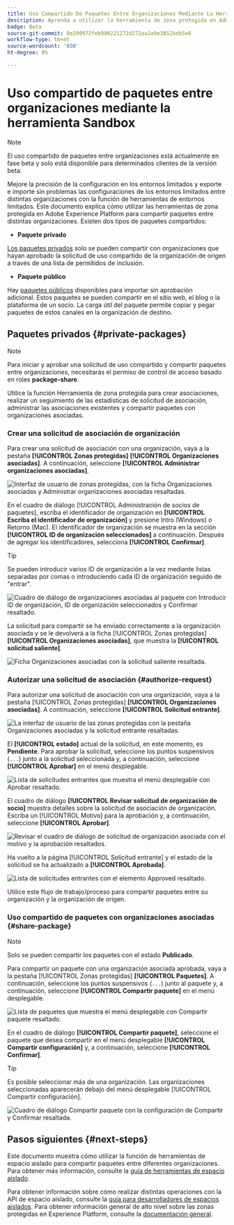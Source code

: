 ```yaml
---
title: Uso Compartido De Paquetes Entre Organizaciones Mediante La Herramienta Sandbox
description: Aprenda a utilizar la herramienta de zona protegida en Adobe Experience Platform para compartir paquetes entre diferentes organizaciones.
badge: Beta
source-git-commit: 0e280972feb990221272d272aa2a9e3852beb5e8
workflow-type: tm+mt
source-wordcount: '650'
ht-degree: 0%

---
```


# Uso compartido de paquetes entre organizaciones mediante la herramienta Sandbox

>[!NOTE]
>
>El uso compartido de paquetes entre organizaciones está actualmente en fase beta y solo está disponible para determinados clientes de la versión beta.

Mejore la precisión de la configuración en los entornos limitados y exporte e importe sin problemas las configuraciones de los entornos limitados entre distintas organizaciones con la función de herramientas de entornos limitados. Este documento explica cómo utilizar las herramientas de zona protegida en Adobe Experience Platform para compartir paquetes entre distintas organizaciones. Existen dos tipos de paquetes compartidos:

- **Paquete privado**

[Los paquetes privados](#private-packages) solo se pueden compartir con organizaciones que hayan aprobado la solicitud de uso compartido de la organización de origen a través de una lista de permitidos de inclusión.

- **Paquete público**

Hay [paquetes públicos](./sandbox-tooling.md/#export-and-import-an-entire-sandbox) disponibles para importar sin aprobación adicional. Estos paquetes se pueden compartir en el sitio web, el blog o la plataforma de un socio. La carga útil del paquete permite copiar y pegar paquetes de estos canales en la organización de destino.

## Paquetes privados {#private-packages}

>[!NOTE]
>
>Para iniciar y aprobar una solicitud de uso compartido y compartir paquetes entre organizaciones, necesitarás el permiso de control de acceso basado en roles **package-share**.

Utilice la función Herramienta de zona protegida para crear asociaciones, realizar un seguimiento de las estadísticas de solicitud de asociación, administrar las asociaciones existentes y compartir paquetes con organizaciones asociadas.

### Crear una solicitud de asociación de organización

Para crear una solicitud de asociación con una organización, vaya a la pestaña **[!UICONTROL Zonas protegidas]** **[!UICONTROL Organizaciones asociadas]**. A continuación, seleccione **[!UICONTROL Administrar organizaciones asociadas]**.

![Interfaz de usuario de zonas protegidas, con la ficha Organizaciones asociadas y Administrar organizaciones asociadas resaltadas.](../images/ui/sandbox-tooling/private-manage-partner-orgs.png)

En el cuadro de diálogo [!UICONTROL Administración de socios de paquetes], escriba el identificador de organización en **[!UICONTROL Escriba el identificador de organización]** y presione Intro (Windows) o Retorno (Mac). El identificador de organización se muestra en la sección **[!UICONTROL ID de organización seleccionados]** a continuación. Después de agregar los identificadores, selecciona **[!UICONTROL Confirmar]**.

>[!TIP]
>
>Se pueden introducir varios ID de organización a la vez mediante listas separadas por comas o introduciendo cada ID de organización seguido de &quot;entrar&quot;.

![Cuadro de diálogo de organizaciones asociadas al paquete con Introducir ID de organización, ID de organización seleccionados y Confirmar resaltado.](../images/ui/sandbox-tooling/private-enter-org-id.png)

La solicitud para compartir se ha enviado correctamente a la organización asociada y se le devolverá a la ficha [!UICONTROL Zonas protegidas] **[!UICONTROL Organizaciones asociadas]**, que muestra la **[!UICONTROL solicitud saliente]**.

![Ficha Organizaciones asociadas con la solicitud saliente resaltada.](../images/ui/sandbox-tooling/private-outgoing-request.png)

### Autorizar una solicitud de asociación {#authorize-request}

Para autorizar una solicitud de asociación con una organización, vaya a la pestaña [!UICONTROL Zonas protegidas] **[!UICONTROL Organizaciones asociadas]**. A continuación, seleccione **[!UICONTROL Solicitud entrante]**.

![La interfaz de usuario de las zonas protegidas con la pestaña Organizaciones asociadas y la solicitud entrante resaltadas.](../images/ui/sandbox-tooling/private-authorise-partner-org.png)

El **[!UICONTROL estado]** actual de la solicitud, en este momento, es **Pendiente**. Para aprobar la solicitud, seleccione los puntos suspensivos (`...`) junto a la solicitud seleccionada y, a continuación, seleccione **[!UICONTROL Aprobar]** en el menú desplegable.

![Lista de solicitudes entrantes que muestra el menú desplegable con Aprobar resaltado.](../images/ui/sandbox-tooling/private-approve-partner-org.png)

El cuadro de diálogo **[!UICONTROL Revisar solicitud de organización de socio]** muestra detalles sobre la solicitud de asociación de organización. Escriba un [!UICONTROL Motivo] para la aprobación y, a continuación, seleccione **[!UICONTROL Aprobar]**.

![Revisar el cuadro de diálogo de solicitud de organización asociada con el motivo y la aprobación resaltados.](../images/ui/sandbox-tooling/private-approval-partner-org.png)

Ha vuelto a la página [!UICONTROL Solicitud entrante] y el estado de la solicitud se ha actualizado a **[!UICONTROL Aprobada]**.

![Lista de solicitudes entrantes con el elemento Approved resaltado.](../images/ui/sandbox-tooling/private-approved-partner-org.png)

Utilice este flujo de trabajo/proceso para compartir paquetes entre su organización y la organización de origen.

### Uso compartido de paquetes con organizaciones asociadas {#share-package}

>[!NOTE]
>
>Solo se pueden compartir los paquetes con el estado **Publicado**.

Para compartir un paquete con una organización asociada aprobada, vaya a la pestaña [!UICONTROL Zonas protegidas] **[!UICONTROL Paquetes]**. A continuación, seleccione los puntos suspensivos (`...`) junto al paquete y, a continuación, seleccione **[!UICONTROL Compartir paquete]** en el menú desplegable.

![Lista de paquetes que muestra el menú desplegable con Compartir paquete resaltado.](../images/ui/sandbox-tooling/private-share-package.png)

En el cuadro de diálogo **[!UICONTROL Compartir paquete]**, seleccione el paquete que desea compartir en el menú desplegable **[!UICONTROL Compartir configuración]** y, a continuación, seleccione **[!UICONTROL Confirmar]**.

>[!TIP]
>
>Es posible seleccionar más de una organización. Las organizaciones seleccionadas aparecerán debajo del menú desplegable [!UICONTROL Compartir configuración].

![Cuadro de diálogo Compartir paquete con la configuración de Compartir y Confirmar resaltada.](../images/ui/sandbox-tooling/private-share-package-confirm.png)

## Pasos siguientes {#next-steps}

Este documento muestra cómo utilizar la función de herramientas de espacio aislado para compartir paquetes entre diferentes organizaciones. Para obtener más información, consulte la [guía de herramientas de espacio aislado](../ui/sandbox-tooling.md).

Para obtener información sobre cómo realizar distintas operaciones con la API de espacio aislado, consulte la [guía para desarrolladores de espacios aislados](../api/getting-started.md). Para obtener información general de alto nivel sobre las zonas protegidas en Experience Platform, consulte la [documentación general](../home.md).
